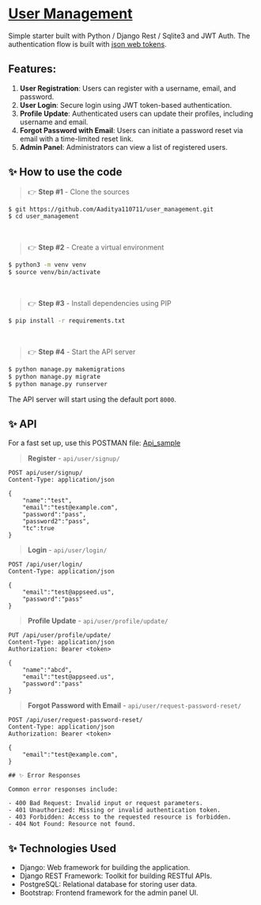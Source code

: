 # [User Management](https://github.com/Aaditya110711/user_management)

Simple starter built with Python / Django Rest / Sqlite3 and JWT Auth. The authentication flow is built with [json web tokens](https://jwt.io).

## Features:

1. **User Registration**: Users can register with a username, email, and password.
2. **User Login**: Secure login using JWT token-based authentication.
3. **Profile Update**: Authenticated users can update their profiles, including username and email.
4. **Forgot Password with Email**: Users can initiate a password reset via email with a time-limited reset link.
5. **Admin Panel**: Administrators can view a list of registered users.

## ✨ How to use the code

> 👉 **Step #1** - Clone the sources

```bash
$ git https://github.com/Aaditya110711/user_management.git
$ cd user_management
```

<br />

> 👉 **Step #2** - Create a virtual environment

```bash
$ python3 -m venv venv
$ source venv/bin/activate
```

<br />

> 👉 **Step #3** - Install dependencies using PIP

```bash
$ pip install -r requirements.txt
```

<br />

> 👉 **Step #4** - Start the API server

```bash
$ python manage.py makemigrations
$ python manage.py migrate
$ python manage.py runserver
```

The API server will start using the default port `8000`.

## ✨ API

For a fast set up, use this POSTMAN file: [Api_sample](https://github.com/Aaditya110711/user_management/blob/main/User%20Management.postman_collection.json)

> **Register** - `api/user/signup/`

```
POST api/user/signup/
Content-Type: application/json

{
    "name":"test",
    "email":"test@example.com",
    "password":"pass",
    "password2":"pass",
    "tc":true
}
```


> **Login** - `api/user/login/`

```
POST /api/user/login/
Content-Type: application/json

{
    "email":"test@appseed.us",
    "password":"pass"
}
```


> **Profile Update** - `api/user/profile/update/`

```
PUT /api/user/profile/update/
Content-Type: application/json
Authorization: Bearer <token>

{
    "name":"abcd",
    "email":"test@appseed.us",
    "password":"pass"
}
```


> **Forgot Password with Email** - `api/user/request-password-reset/`

```
POST /api/user/request-password-reset/
Content-Type: application/json
Authorization: Bearer <token>

{
    "email":"test@example.com",
}
```

```
## ✨ Error Responses

Common error responses include:

- 400 Bad Request: Invalid input or request parameters.
- 401 Unauthorized: Missing or invalid authentication token.
- 403 Forbidden: Access to the requested resource is forbidden.
- 404 Not Found: Resource not found.
```



## ✨ Technologies Used

- Django: Web framework for building the application.
- Django REST Framework: Toolkit for building RESTful APIs.
- PostgreSQL: Relational database for storing user data.
- Bootstrap: Frontend framework for the admin panel UI.
